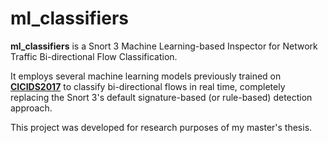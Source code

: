 # ml_classifiers
**ml_classifiers** is a Snort 3 Machine Learning-based Inspector for Network Traffic Bi-directional Flow Classification.

It employs several machine learning models previously trained on [**CICIDS2017**](https://www.unb.ca/cic/datasets/ids-2017.html) to classify bi-directional flows in real time, completely replacing the Snort 3's default signature-based (or rule-based) detection approach.

This project was developed for research purposes of my master's thesis.
